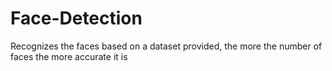 # Face-Detection
Recognizes the faces based on a dataset provided, the more the number of faces the more accurate it is
